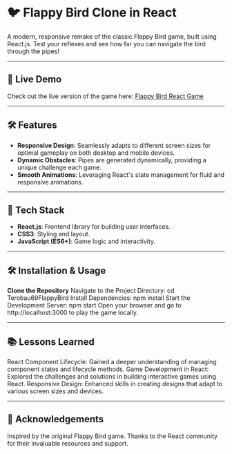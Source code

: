 # 🐦 Flappy Bird Clone in React

A modern, responsive remake of the classic Flappy Bird game, built using React.js. Test your reflexes and see how far you can navigate the bird through the pipes!

---

## 🚀 Live Demo

Check out the live version of the game here: [Flappy Bird React Game](https://terobau6969.github.io/Terobau69FlappyBird/)

---

## 🛠️ Features

- **Responsive Design**: Seamlessly adapts to different screen sizes for optimal gameplay on both desktop and mobile devices.
- **Dynamic Obstacles**: Pipes are generated dynamically, providing a unique challenge each game.
- **Smooth Animations**: Leveraging React's state management for fluid and responsive animations.

---

## 🧰 Tech Stack
- **React.js**: Frontend library for building user interfaces.
- **CSS3**: Styling and layout.
- **JavaScript (ES6+)**: Game logic and interactivity.

---

## 🛠️ Installation & Usage
 **Clone the Repository**
  Navigate to the Project Directory:
  cd Terobau69FlappyBird
  Install Dependencies:
  npm install
  Start the Development Server:
  npm start
  Open your browser and go to http://localhost:3000 to play the game locally.

---

## 📚 Lessons Learned
  React Component Lifecycle: Gained a deeper understanding of managing component states and lifecycle methods.
  Game Development in React: Explored the challenges and solutions in building interactive games using React.
  Responsive Design: Enhanced skills in creating designs that adapt to various screen sizes and devices.

---

## 🤝 Acknowledgements
  Inspired by the original Flappy Bird game.
  Thanks to the React community for their invaluable resources and support.
